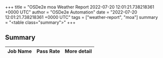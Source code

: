 +++
title = "OSDe2e moa Weather Report 2022-07-20 12:01:21.738218361 +0000 UTC"
author = "OSDe2e Automation"
date = "2022-07-20 12:01:21.738218361 +0000 UTC"
tags = ["weather-report", "moa"]
summary = "<table class=\"summary\"></table>"
+++
## Summary

| Job Name | Pass Rate | More detail |
|----------|-----------|-------------|





